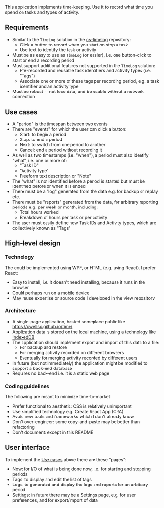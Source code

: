 This application implements time-keeping.
Use it to record what time you spend on tasks and types of activity.

## Requirements

- Similar to the `TimeLog` solution in the [cs-timelog](../cs-timelog) repository:
  - Click a button to record when you start on stop a task
  - Use text to identify the task or activity
- Must be as easy to use as `TimeLog` (or easier), i.e. one button-click to start or end a recording period
- Must support additional features not supported in the `TimeLog` solution:
  - Pre-recorded and reusable task identifiers and activity types (i.e. "Tags")
  - Associate one or more of these tags per recording period, e.g. a task identifier and an activity type
- Must be robust -- not lose data, and be usable without a network connection

## Use cases

- A "period" is the timespan between two events
- There are "events" for which the user can click a button:
  - Start: to begin a period
  - Stop: to end a period
  - Next: to switch from one period to another
  - Cancel: end a period without recording it
- As well as two timestamps (i.e. "when"), a period must also identify "what", i.e. one or more of:
  - "Task ID"
  - "Activity type"
  - Freeform text description or "Note"
- The "what" is not identified before a period is started but must be identified before or when it is ended
- There must be a "log" generated from the data e.g. for backup or replay etc.
- There must be "reports" generated from the data, for arbitrary reporting periods e.g. per week or month, including:
  - Total hours worked
  - Breakdown of hours per task or per activity
- The user must easily define new Task IDs and Activity types, which are collectively known as "Tags"

## High-level design

### Technology

The could be implemented using WPF, or HTML (e.g. using React).
I prefer React:

- Easy to install, i.e. it doesn't need installing, because it runs in the browser
- Could perhaps run on a mobile device
- May reuse expertise or source code I developed in the [view](../view) repository

### Architecture

- A single-page application, hosted someplace public like https://cwellsx.github.io/time/
- Application data is stored on the local machine, using a technology like [IndexedDB](https://caniuse.com/indexeddb)
- The application should implement export and import of this data to a file:
  - For backup and restore
  - For merging activity recorded on different browsers
  - Eventually for merging activity recorded by different users
- In future (but not immediately) the application might be modified to support a back-end database
- Requires no back-end i.e. it is a static web page

### Coding guidelines

The following are meant to minimize time-to-market

- Prefer functional to aesthetic: CSS is relatively unimportant
- Use simplified technology e.g. Create React App (CRA)
- Avoid new tools and frameworks which I don't already know
- Don't over-engineer: some copy-and-paste may be better than refactoring
- Don't document: except in this README

## User interface

To implement the [Use cases](#use-cases) above there are these "pages":

- Now: for I/O of what is being done now, i.e. for starting and stopping periods
- Tags: to display and edit the list of tags
- Logs: to generated and display the logs and reports for an arbitrary period
- Settings: in future there may be a Settings page, e.g. for user preferences, and for export/import of data